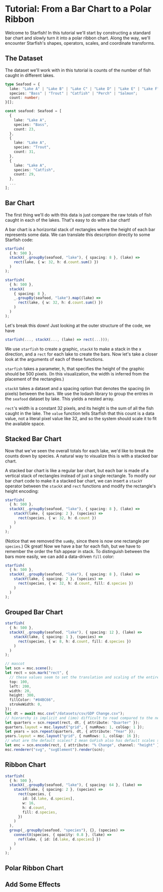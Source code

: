 # Tutorial: From a Bar Chart to a Polar Ribbon

Welcome to Starfish! In this tutorial we'll start by constructing a standard bar chart and slowly
turn it into a polar ribbon chart. Along the way, we'll encounter Starfish's shapes, operators,
scales, and coordinate transforms.

## The Dataset

The dataset we'll work with in this tutorial is counts of the number of fish caught in different
lakes.

```ts
type Seafood = {
  lake: "Lake A" | "Lake B" | "Lake C" | "Lake D" | "Lake E" | "Lake F";
  species: "Bass" | "Trout" | "Catfish" | "Perch" | "Salmon";
  count: number;
}[];

const seafood: Seafood = [
  {
    lake: "Lake A",
    species: "Bass",
    count: 23,
  },
  {
    lake: "Lake A",
    species: "Trout",
    count: 31,
  },
  {
    lake: "Lake A",
    species: "Catfish",
    count: 29,
  },
  ...
];
```

## Bar Chart

The first thing we'll do with this data is just compare the raw totals of fish caught in each of the
lakes. That's easy to do with a bar chart!

A bar chart is a horizontal stack of rectangles where the height of each bar represents some data.
We can translate this description directly to some Starfish code:

<!-- ```ts
starfish(
  { h: 500 },
  stackX(_(seafood).groupBy("lake"), { spacing: 8 }, (lake) =>
    rect(lake, { w: 32, h: sum("count") })
  )
);
``` -->

```ts
starfish(
  { h: 500 },
  stackX(_.groupBy(seafood, "lake"), { spacing: 8 }, (lake) =>
    rect(lake, { w: 32, h: d.count.sum() })
  )
);
```

```ts
starfish(
  { h: 500 },
  stackX(
    { spacing: 8 },
    _.groupBy(seafood, "lake").map((lake) =>
      rect(lake, { w: 32, h: d.count.sum() })
    )
  )
);
```

<!-- ```ts
starfish(
  stackX(
    { spacing: 8 },
    _(catchData)
      .groupBy("lake")
      .map((d) => rect({ w: 32, h: value(_(d).sumBy("count")) }))
      .value()
  )
);
``` -->

<!-- ```ts
starfish(
  stackX(_(seafood).groupBy("lake"), { spacing: 8 }, (lake) =>
    rect(lake.sumBy("count"), { w: 32, h: "$data" })
  )
);
``` -->

<!-- ```ts
stackX(
  { spacing: 8 },
  _(seafood)
    .groupBy("lake")
    .map((lake) => rect({ w: 32, h: value(_(lake).sumBy("count")) }))
);
``` -->

Let's break this down! Just looking at the outer structure of the code, we have

```ts
starfish(..., stackX(..., (lake) => rect(...)));
```

We use `starfish` to create a graphic, `stackX` to make a stack in the x direction, and a `rect` for
each lake to create the bars. Now let's take a closer look at the arguments of each of these
functions.

`starfish` takes a parameter, h, that specifies the height of the graphic should be 500 pixels. (In this
visualization, the width is inferred from the placement of the rectangles.)

`stackX` takes a dataset and a spacing option that denotes the spacing (in pixels) between the bars.
We use the lodash library to group the entries in the `seafood` dataset by lake. This yields a
nested array.

`rect`'s width is a constant 32 pixels, and its height is the sum of all the fish
caught in the lake. The `value` function tells Starfish that this count is a data value, not a
literal pixel value like 32, and so the system should scale it to fit the available space.

<!-- ---

```ts
starfish(
  { width, height },
  stackX(seafood, { spacing: 8, groupBy: "lake" }, (lake) =>
    rect({ w: 32, h: value(lake.sumBy("count")) })
  )
);
```

```ts
starfish(seafood, { width, height }, (seafood) =>
  stackX(seafood, { spacing: 8, groupBy: "lake" }, (lake) =>
    rect({ w: 32, h: value(lake.sumBy("count")) })
  )
);
```

```ts
starfish(seafood, { width, height }, (seafood) =>
  stackX(seafood.groupBy("lake"), { spacing: 8 }, (lake) =>
    rect({ w: 32, h: value(lake.sumBy("count")) })
  )
);
```

Here's what the code is doing at a high level.
`stackX` creates a horizontal stack of shapes. Each shape is defined by the callback, `(lake) =>
...`. In this case, we've specified that the shapes are `rect`s. The outer `starfish` function
renders the visualization.

Now let's look more closely at the parameters. We've grouped the `seafood` dataset by `"lake"` to create one shape per lake, and we've separated each
shape by 8 pixels using the `spacing: 8` option on `stackX`. Each `rect`'s width is 32 pixels.
Their heights are proportional to the total `count` of species in each lake. The `value` function
tells starfish that `lake.sumBy("count")` is a data value, not a raw pixel value, and so it should
be scaled. -->

<!-- > [!NOTE]
> To override the summarization behavior, you can replace `"count"` with `(lake) => ...`. The `lake`
> argument will give you the entire `lake` dataset. -->

<!-- ```ts
starfish(
  stackX(
    seafood.groupBy("lake").summarize({ count: sum("count") }),
    { spacing: 8 },
    rect({ w: 32, h: "count" })
  )
);
```

```ts
starfish(
  stackX(seafood.groupBy("lake"), { spacing: 8 }, (lake) =>
    rect({ w: 32, h: lake.sumBy("count") })
  )
);
```

```ts
starfish(
  stackX(seafood.groupBy("lake"), { spacing: 8 }, (lake) =>
    rect(lake, { w: 32, h: "count" })
  )
);
```

```ts
// this one isn't right b/c there should be one instance of `rect` for each entry in lake... right? idk actually
starfish(
  stackX(seafood.groupBy("lake"), { spacing: 8 }, (lake) =>
    rect(lake, { w: 32, h: (d) => d.sumBy("count") })
  )
);
``` -->

## Stacked Bar Chart

Now that we've seen the overall totals for each lake, we'd like to break the counts down by species.
A natural way to visualize this is with a stacked bar chart.

A stacked bar chart is like a regular bar chart, but each bar is made of a vertical stack of
rectangles instead of just a single rectangle. To modify our bar chart code to make it a stacked bar
chart, we can insert a `stackY` operator between the `stackX` and `rect` functions and modify the
rectangle's height encoding:

<!-- ```ts
starfish(
  stackX(_(seafood).groupBy("lake"), { spacing: 8 }, (lake) =>
    stackY(lake, { spacing: 2 }, (species) =>
      rect(species, { w: 32, h: "count" })
    )
  )
);
``` -->

```ts
starfish(
  { h: 500 },
  stackX(_.groupBy(seafood, "lake"), { spacing: 8 }, (lake) =>
    stackY(lake, { spacing: 2 }, (species) =>
      rect(species, { w: 32, h: d.count })
    )
  )
);
```

(Notice that we removed the `sumBy`, since there is now one rectangle per `species`.) Ok great! Now
we have a bar for each fish, but we have to remember the order the fish appear in stack. To
distinguish between the bars more easily, we can add a data-driven `fill` color:

```ts
starfish(
  { h: 500 },
  stackX(_.groupBy(seafood, "lake"), { spacing: 8 }, (lake) =>
    stackY(lake, { spacing: 2 }, (species) =>
      rect(species, { w: 32, h: d.count, fill: d.species })
    )
  )
);
```

<!-- ### Accessor-Style

It's starting to get a bit verbose. We can use the accessor-style syntax instead.

```ts
starfish(
  { h: 500 },
  stackX(_(seafood).groupBy("lake"), { spacing: 8 }, (lake) =>
    stackY(lake, { spacing: 2 }, (species) =>
      rect(species, { w: 32, h: "count", fill: "species" })
    )
  )
);
```

```ts
starfish(
  { h: 500 },
  stackX(_(seafood).groupBy("lake"), { spacing: 8 }, (lake) =>
    stackY(lake, { spacing: 2 }, (species) =>
      rect(species, { w: 32, h: get("count"), fill: get("species") })
    )
  )
);
``` -->

<!-- ```ts
starfish(
  stackX(_(seafood).groupBy("lake"), { spacing: 8 }, (lake) =>
    stackY(lake, { spacing: 2 }, (species) =>
      rect(species, { w: 32, h: field("count"), fill: field("species") })
    )
  )
);
``` -->

<!-- In fact, we've already been using this style for `stack`!

These two are functionally equivalent:

```ts
rect({ w: 32, h: value(species.count), fill: value(species.species) });
```

```ts
rect(species, { w: 32, h: "count", fill: "species" });
```

```ts
rect(species, { w: 32, h: get("count"), fill: get("species") });
```

```ts
rect(species, { w: 32, h: d.count, fill: d.species });
``` -->

## Grouped Bar Chart

```ts
starfish(
  { h: 500 },
  stackX(_.groupBy(seafood, "lake"), { spacing: 12 }, (lake) =>
    stackX(lake, { spacing: 1 }, (species) =>
      rect(species, { w: 8, h: d.count, fill: d.species })
    )
  )
);
```

```ts
// mascot
let scn = msc.scene();
let rect = scn.mark("rect", {
  // these values seem to set the translation and scaling of the entire chart! (even though it is modifying "rect")
  top: 100,
  left: 200,
  width: 20,
  height: 300,
  fillColor: "#84BC66",
  strokeWidth: 0,
});
let dt = await msc.csv("/datasets/csv/GDP Change.csv");
// hierarchy is implicit and (imo) difficult to read compared to the nested structure
let quarters = scn.repeat(rect, dt, { attribute: "Quarter" });
quarters.layout = msc.layout("grid", { numRows: 1, colGap: 1 });
let years = scn.repeat(quarters, dt, { attribute: "Year" });
years.layout = msc.layout("grid", { numRows: 1, colGap: 16 });
// what are the default scales? I mean GoFish also has default scales so that's alright...
let enc = scn.encode(rect, { attribute: "% Change", channel: "height" });
msc.renderer("svg", "svgElement").render(scn);
```

<!-- ```ts
starfish(
  { h: 500 },
  stackX(
    { spacing: 12 },
    _.groupBy(seafood, "lake").map((lake) =>
      stackX(
        { spacing: 1 },
        lake.map((species) =>
          rect({ w: 8, h: value(species.count), fill: value(species.species) })
        )
      )
    )
  )
);
``` -->

<!-- ## Waffle Chart -->

<!-- ```ts
starfish(
  stackX(_(seafood).groupBy("lake"), { spacing: 8 }, (lake) =>
    stackY(
      _(lake)
        .flatMap((species) => Array(species.count).fill(species))
        .chunk(4),
      { spacing: 2, alignment: "start" },
      (fishChunk) =>
        stackX(fishChunk, { spacing: 2 }, (fish) =>
          rect(fish, { w: 8, h: 8, fill: "species" })
        )
    )
  )
);
``` -->

<!-- The code is starting to look a bit complicated! We can write a custom `waffle` function to
encapsulate the waffle layout. -->

<!-- ```ts
const waffle = (data, options) =>
  stackY(
    _(data).chunk(options.chunk),
    { spacing: 2, alignment: "start" },
    (chunk) =>
      stackX(chunk, { spacing: 2 }, (entry) =>
        rect(entry, { w: 8, h: 8, fill: options.fill })
      )
  );

starfish(
  stackX(_(seafood).groupBy("lake"), { spacing: 8 }, (lake) =>
    waffle(
      _(lake).flatMap((species) => Array(species.count).fill(species)),
      { chunk: 4, fill: "species" }
    )
  )
);
```

```ts
const waffle = (data, options, children) =>
  stackY(
    _(data).chunk(options.chunk),
    { spacing: 2, alignment: "start" },
    (chunk) => stackX(chunk, { spacing: 2 }, (entry) => children(entry))
  );

starfish(
  stackX(_(seafood).groupBy("lake"), { spacing: 8 }, (lake) =>
    waffle(
      _(lake).flatMap((species) => Array(species.count).fill(species)),
      { chunk: 4 },
      (entry) => rect(entry, { w: 8, h: 8, fill: "species" })
    )
  )
);
``` -->

<!-- ```ts
/* WRAP DOES NEWLINE/SPACING ALTERNATION... */
starfish(
  stackX(seafood, { spacing: 8, groupBy: "lake" }, (lake) =>
    wrapY(lake, { spacing: 2 }, (species) =>
      wrapY(species, { spacing: 2 }, (entry) =>
        rect(entry, { w: 8, h: 8, fill: "species" })
      )
    )
  )
);
``` -->

<!--
Notice how similar this is to our original bar chart code!

```ts
starfish(
  stackX(_(seafood).groupBy("lake"), { spacing: 8 }, (lake) =>
    rect(lake, { w: 32, h: "count" })
  )
);
``` -->

## Ribbon Chart

```ts
starfish(
  { h: 500 },
  stackX(_.groupBy(seafood, "lake"), { spacing: 64 }, (lake) =>
    stackY(lake, { spacing: 2 }, (species) =>
      rect(species, {
        id: [d.lake, d.species],
        w: 16,
        h: d.count,
        fill: d.species,
      })
    )
  ),
  group(_.groupBy(seafood, "species"), {}, (species) =>
    connectX(species, { opacity: 0.8 }, (lake) =>
      ref(lake, { id: [d.lake, d.species] })
    )
  )
);
```

## Polar Ribbon Chart

## Add Some Effects
